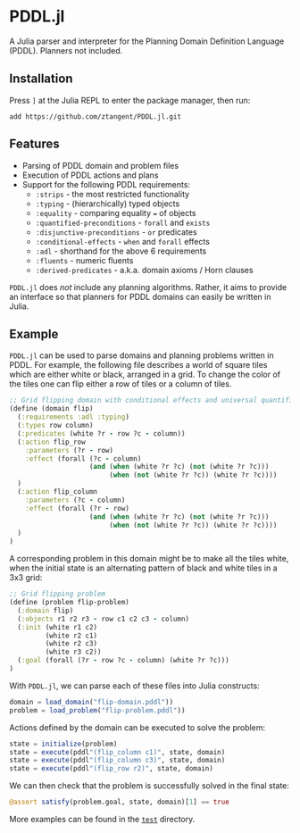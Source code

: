 # PDDL.jl

A Julia parser and interpreter for the Planning Domain Definition Language (PDDL). Planners not included.

## Installation

Press `]` at the Julia REPL to enter the package manager, then run:
```
add https://github.com/ztangent/PDDL.jl.git
```

## Features

- Parsing of PDDL domain and problem files
- Execution of PDDL actions and plans
- Support for the following PDDL requirements:
  - `:strips` - the most restricted functionality
  - `:typing` - (hierarchically) typed objects
  - `:equality` - comparing equality `=` of objects
  - `:quantified-preconditions` - `forall` and `exists`
  - `:disjunctive-preconditions` - `or` predicates
  - `:conditional-effects` - `when` and `forall` effects
  - `:adl` - shorthand for the above 6 requirements
  - `:fluents` - numeric fluents
  - `:derived-predicates` - a.k.a. domain axioms / Horn clauses


`PDDL.jl` does *not* include any planning algorithms. Rather, it aims to provide an
interface so that planners for PDDL domains can easily be written in Julia.

## Example

`PDDL.jl` can be used to parse domains and planning problems written in PDDL.
For example, the following file describes a world of square tiles which are either
white or black, arranged in a grid. To change the color of the tiles one can flip
either a row of tiles or a column of tiles.
```clojure
;; Grid flipping domain with conditional effects and universal quantifiers
(define (domain flip)
  (:requirements :adl :typing)
  (:types row column)
  (:predicates (white ?r - row ?c - column))
  (:action flip_row
    :parameters (?r - row)
    :effect (forall (?c - column)
                    (and (when (white ?r ?c) (not (white ?r ?c)))
                         (when (not (white ?r ?c)) (white ?r ?c))))
  )
  (:action flip_column
    :parameters (?c - column)
    :effect (forall (?r - row)
                    (and (when (white ?r ?c) (not (white ?r ?c)))
                         (when (not (white ?r ?c)) (white ?r ?c))))
  )
)
```
A corresponding problem in this domain might be to make all the tiles white,
when the initial state is an alternating pattern of black and white tiles in a 3x3 grid:
```clojure
;; Grid flipping problem
(define (problem flip-problem)
  (:domain flip)
  (:objects r1 r2 r3 - row c1 c2 c3 - column)
  (:init (white r1 c2)
         (white r2 c1)
         (white r2 c3)
         (white r3 c2))
  (:goal (forall (?r - row ?c - column) (white ?r ?c)))
)
```

With `PDDL.jl`, we can parse each of these files into Julia constructs:
```julia
domain = load_domain("flip-domain.pddl"))
problem = load_problem("flip-problem.pddl"))
```
Actions defined by the domain can be executed to solve the problem:
```julia
state = initialize(problem)
state = execute(pddl"(flip_column c1)", state, domain)
state = execute(pddl"(flip_column c3)", state, domain)
state = execute(pddl"(flip_row r2)", state, domain)
```
We can then check that the problem is successfully solved in the final state:
```julia
@assert satisfy(problem.goal, state, domain)[1] == true
```

More examples can be found in the [`test`](test) directory.
